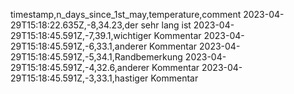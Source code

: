 timestamp,n_days_since_1st_may,temperature,comment
2023-04-29T15:18:22.635Z,-8,34.23,der sehr lang ist
2023-04-29T15:18:45.591Z,-7,39.1,wichtiger Kommentar
2023-04-29T15:18:45.591Z,-6,33.1,anderer Kommentar
2023-04-29T15:18:45.591Z,-5,34.1,Randbemerkung
2023-04-29T15:18:45.591Z,-4,32.6,anderer Kommentar
2023-04-29T15:18:45.591Z,-3,33.1,hastiger Kommentar
